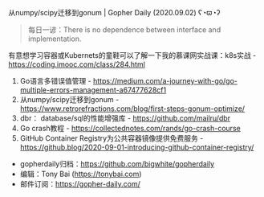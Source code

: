 从numpy/scipy迁移到gonum | Gopher Daily (2020.09.02) ʕ◔ϖ◔ʔ

>每日一谚：There is no dependence between interface and implementation.

有意想学习容器或Kubernets的童鞋可以了解一下我的慕课网实战课：k8s实战 - https://coding.imooc.com/class/284.html

1. Go语言多错误值管理 - https://medium.com/a-journey-with-go/go-multiple-errors-management-a67477628cf1
2. 从numpy/scipy迁移到gonum - https://www.retrorefractions.com/blog/first-steps-gonum-optimize/
3. dbr： database/sql的性能增强库 - https://github.com/mailru/dbr
4. Go crash教程 - https://collectednotes.com/rands/go-crash-course
5. GitHub Container Registry为公共容器镜像提供免费服务 - https://github.blog/2020-09-01-introducing-github-container-registry/

* gopherdaily归档：https://github.com/bigwhite/gopherdaily
* 编辑：Tony Bai (https://tonybai.com)
* 邮件订阅：https://gopher-daily.com/



